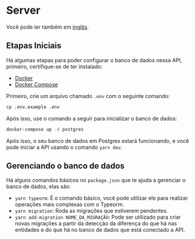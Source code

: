 # Server

Você pode ler também em [inglês](./README.md).

## Etapas Iniciais

Há algumas etapas para poder configurar o banco de dados nessa API, primeiro, certifique-se de ter instalado:

- [Docker](https://docs.docker.com/engine/install/)
- [Docker Compose](https://docs.docker.com/compose/install/)

Primeiro, crie um arquivo chamado `.env` com o seguinte comando:

```bash
cp .env.example .env
```

Após isso, use o comando a seguir para inicializar o banco de dados:

```bash
docker-compose up -d postgres
```

Após isso, o seu banco de dados em Postgres estará funcionando, e você pode
iniciar a API usando o comando `yarn dev`.

## Gerenciando o banco de dados

Há alguns comandos básicos no `package.json` que te ajuda a gerenciar o banco de dados, elas são:

- `yarn typeorm`: É o comando básico, você pode utilizar ele para realizar operações mais complexas com o Typeorm.
- `yarn migration`: Roda as migrações que estiverem pendentes.
- `yarn add-migration NOME_DA_MIGRAÇÃO`: Pode ser utilizado para criar novas migrações a partir da detecção da diferença do que há nas entidades e do que há no banco de dados que está conectado a API.
